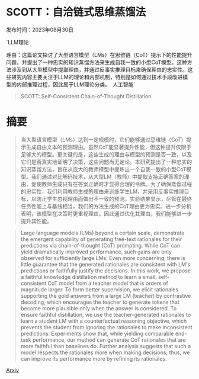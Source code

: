 # SCOTT：自洽链式思维蒸馏法

发布时间：2023年08月30日

`LLM理论

理由：这篇论文探讨了大型语言模型（LMs）在思维链（CoT）提示下的性能提升问题，并提出了一种忠实的知识蒸馏方法来生成自我一致的小型CoT模型。这种方法涉及到从大型模型中提取理由，并通过反事实推理目标来确保理由的忠实性。这些研究内容主要关注于LLM的理论和内部机制，特别是如何通过技术手段改进模型的内部推理过程，因此属于LLM理论分类。` `人工智能`

> SCOTT: Self-Consistent Chain-of-Thought Distillation

# 摘要

> 当大型语言模型（LMs）达到一定规模时，它们能够通过思维链（CoT）提示生成自由文本的预测理由。虽然CoT能显著提升性能，但这种提升仅限于足够大的模型。更关键的是，这些生成的理由与模型的预测是否一致，以及它们是否真实地证明了决策，这些问题尚无定论。本研究提出了一种忠实的知识蒸馏方法，旨在从庞大的教师模型中提炼出一个自我一致的小型CoT模型。我们通过对比解码技术，从大型LM（教师）中提取支持正确答案的理由，促使教师生成只有在答案正确时才显得合理的令牌。为了确保蒸馏过程的忠实性，我们利用教师生成的理由来训练学生LM，并采用反事实推理目标，以防止学生忽视理由而做出不一致的预测。实验结果显示，尽管在最终任务性能上与基线相当，我们的方法生成的CoT理由更为忠实。进一步分析表明，该模型在决策时更重视理由，因此通过优化其理由，我们能够进一步提升其性能。

> Large language models (LMs) beyond a certain scale, demonstrate the emergent capability of generating free-text rationales for their predictions via chain-of-thought (CoT) prompting. While CoT can yield dramatically improved performance, such gains are only observed for sufficiently large LMs. Even more concerning, there is little guarantee that the generated rationales are consistent with LM's predictions or faithfully justify the decisions. In this work, we propose a faithful knowledge distillation method to learn a small, self-consistent CoT model from a teacher model that is orders of magnitude larger. To form better supervision, we elicit rationales supporting the gold answers from a large LM (teacher) by contrastive decoding, which encourages the teacher to generate tokens that become more plausible only when the answer is considered. To ensure faithful distillation, we use the teacher-generated rationales to learn a student LM with a counterfactual reasoning objective, which prevents the student from ignoring the rationales to make inconsistent predictions. Experiments show that, while yielding comparable end-task performance, our method can generate CoT rationales that are more faithful than baselines do. Further analysis suggests that such a model respects the rationales more when making decisions; thus, we can improve its performance more by refining its rationales.

[Arxiv](https://arxiv.org/abs/2305.01879)
